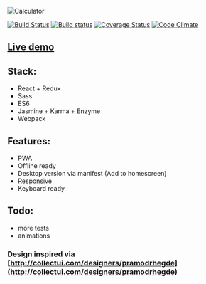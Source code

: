 ![Calculator](https://calculator.iondrimbafilho.me/images/calctwitter.png)

[![Build Status](https://travis-ci.org/iondrimba/react-calculator.svg?branch=master)](https://travis-ci.org/iondrimba/react-calculator)
[![Build status](https://ci.appveyor.com/api/projects/status/3l2q53jrjw196r5n?svg=true)](https://ci.appveyor.com/project/iondrimba/react-calculator)
 [![Coverage Status](https://coveralls.io/repos/github/iondrimba/react-calculator/badge.svg?branch=master)](https://coveralls.io/github/iondrimba/react-calculator?branch=master) [![Code Climate](https://codeclimate.com/github/iondrimba/react-calculator/badges/gpa.svg)](https://codeclimate.com/github/iondrimba/react-calculator)

## [Live demo](https://calculator.iondrimbafilho.me/)

## Stack:

- React + Redux
- Sass
- ES6
- Jasmine + Karma + Enzyme
- Webpack

## Features:

- PWA
- Offline ready
- Desktop version via manifest (Add to homescreen)
- Responsive
- Keyboard ready

## Todo:

- more tests
- animations

### Design inspired via [http://collectui.com/designers/pramodrhegde](http://collectui.com/designers/pramodrhegde)
